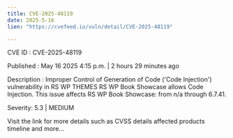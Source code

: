 ```yaml
---
title: CVE-2025-48119
date: 2025-5-16
lien: "https://cvefeed.io/vuln/detail/CVE-2025-48119"

---
```


CVE ID : CVE-2025-48119

Published :  May 16
2025
4:15 p.m. | 2 hours
29 minutes ago

Description : Improper Control of Generation of Code ('Code Injection') vulnerability in RS WP THEMES RS WP Book Showcase allows Code Injection. This issue affects RS WP Book Showcase: from n/a through 6.7.41.

Severity: 5.3 | MEDIUM

Visit the link for more details
such as CVSS details
affected products
timeline
and more...
